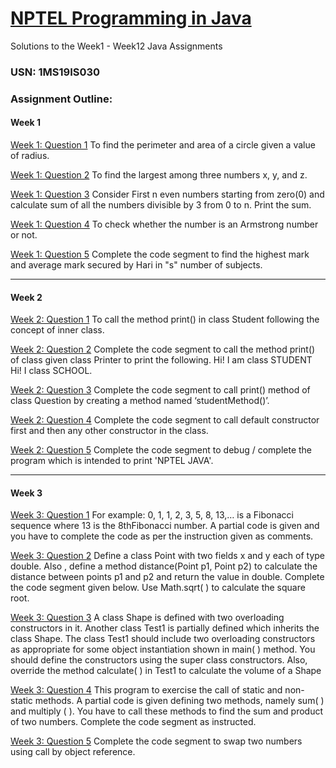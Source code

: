 # [NPTEL Programming in Java](https://github.com/Brihadeeshrk/NPTEL-JAVA)
Solutions to the Week1 - Week12 Java Assignments
### USN: 1MS19IS030

### Assignment Outline:
#### Week 1
[Week 1: Question 1](https://github.com/Brihadeeshrk/NPTEL-JAVA/blob/master/Week_1/Program1_1.java) To find the perimeter and area of a circle given a value of radius.

[Week 1: Question 2](https://github.com/Brihadeeshrk/NPTEL-JAVA/blob/master/Week_1/Program1_2.java) To find the largest among three numbers x, y, and z.

[Week 1: Question 3](https://github.com/Brihadeeshrk/NPTEL-JAVA/blob/master/Week_1/Program1_3.java) Consider First n even numbers starting from zero(0) and calculate sum of all the numbers divisible by 3 from 0 to n. Print the sum.

[Week 1: Question 4](https://github.com/Brihadeeshrk/NPTEL-JAVA/blob/master/Week_1/Program1_4.java) To check whether the number is an Armstrong number or not.

[Week 1: Question 5](https://github.com/Brihadeeshrk/NPTEL-JAVA/blob/master/Week_1/Program1_5.java)  Complete the code segment to find the highest mark and average mark secured by Hari in "s" number of subjects. 

---

#### Week 2
[Week 2: Question 1](https://github.com/Brihadeeshrk/NPTEL-JAVA/blob/master/Week_2/Program2_1.java) To call the method print() in class Student following the concept of inner class.

[Week 2: Question 2](https://github.com/Brihadeeshrk/NPTEL-JAVA/blob/master/Week_2/Program2_2.java) Complete the code segment to call the method  print() of class given class Printer to print the following.
Hi! I am class STUDENT
Hi! I class SCHOOL.

[Week 2: Question 3](https://github.com/Brihadeeshrk/NPTEL-JAVA/blob/master/Week_2/Program2_3.java) Complete the code segment to call print() method of class Question by creating a method named ‘studentMethod()’.

[Week 2: Question 4](https://github.com/Brihadeeshrk/NPTEL-JAVA/blob/master/Week_2/Program2_4.java) Complete the code segment to call default constructor first and then any other constructor in the class.

[Week 2: Question 5](https://github.com/Brihadeeshrk/NPTEL-JAVA/blob/master/Week_2/Program2_5.java) Complete the code segment to debug / complete the program which is intended to print 'NPTEL JAVA'.

---

#### Week 3
[Week 3: Question 1](https://github.com/Brihadeeshrk/NPTEL-JAVA/blob/master/Week_3/Program3_1.java) For example: 0, 1, 1, 2, 3, 5, 8, 13,… is a Fibonacci sequence where 13 is the 8thFibonacci number. A partial code is given and you have to complete the code as per the instruction given as comments.

[Week 3: Question 2](https://github.com/Brihadeeshrk/NPTEL-JAVA/blob/master/Week_3/Program3_2.java) Define a class Point with two fields x and y each of type double. Also , define a method distance(Point p1, Point p2) to calculate the distance between points p1 and p2 and return the value in double. Complete the code segment given below. Use Math.sqrt( ) to calculate the square root.

[Week 3: Question 3](https://github.com/Brihadeeshrk/NPTEL-JAVA/blob/master/Week_3/Program3_3.java) A class Shape is defined with two overloading constructors in it. Another class Test1 is partially defined which inherits the class Shape. The class Test1 should include two overloading constructors as appropriate for some object instantiation shown in main( ) method. You should define the constructors using the super class constructors. Also, override the method calculate( ) in Test1 to calculate the volume of a Shape

[Week 3: Question 4](https://github.com/Brihadeeshrk/NPTEL-JAVA/blob/master/Week_3/Program3_4.java) This program to exercise the call of static and non-static methods. A partial code is given defining two methods, namely sum( ) and multiply ( ). You have to call these methods to find the sum and product of two numbers. Complete the code segment as instructed.  

[Week 3: Question 5](https://github.com/Brihadeeshrk/NPTEL-JAVA/blob/master/Week_3/Program3_5.java)  Complete the code segment to swap two numbers using call by object reference. 